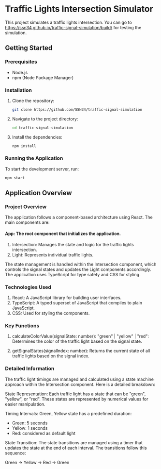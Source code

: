 # Traffic Lights Intersection Simulator

This project simulates a traffic lights intersection. You can go to https://ssn34.github.io/traffic-signal-simulation/build/ for testing the simulation.

## Getting Started

### Prerequisites

- Node.js
- npm (Node Package Manager)

### Installation

1. Clone the repository:
    ```sh
    git clone https://github.com/SSN34/traffic-signal-simulation
    ```
2. Navigate to the project directory:
    ```sh
    cd traffic-signal-simulation
    ```
3. Install the dependencies:
    ```sh
    npm install
    ```

### Running the Application

To start the development server, run:
```sh
npm start
```

## Application Overview

### Project Overview

The application follows a component-based architecture using React. The main components are:

#### App: The root component that initializes the application.

1. Intersection: Manages the state and logic for the traffic lights intersection.
2. Light: Represents individual traffic lights.

The state management is handled within the Intersection component, which controls the signal states and updates the Light components accordingly. The application uses TypeScript for type safety and CSS for styling.

### Technologies Used
1. React: A JavaScript library for building user interfaces.
2. TypeScript: A typed superset of JavaScript that compiles to plain JavaScript.
3. CSS: Used for styling the components.

### Key Functions

1. calculateColorValue(signalState: number): "green" | "yellow" | "red": Determines the color of the traffic light based on the signal state.

2. getSignalStates(signalIndex: number): Returns the current state of all traffic lights based on the signal index.

### Detailed Information
The traffic light timings are managed and calculated using a state machine approach within the Intersection component. Here is a detailed breakdown:

State Representation: Each traffic light has a state that can be "green", "yellow", or "red". These states are represented by numerical values for easier manipulation.

Timing Intervals: Green, Yellow state has a predefined duration:

- Green: 5 seconds
- Yellow: 1 seconds
- Red: considered as default light 

State Transition: The state transitions are managed using a timer that updates the state at the end of each interval. The transitions follow this sequence:

Green -> Yellow -> Red -> Green
